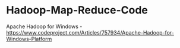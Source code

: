 # Hadoop-Map-Reduce-Code
Apache Hadoop for Windows - https://www.codeproject.com/Articles/757934/Apache-Hadoop-for-Windows-Platform
